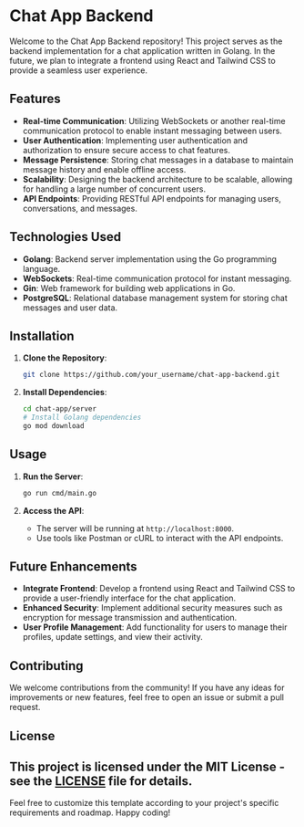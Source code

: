# Chat App Backend

Welcome to the Chat App Backend repository! This project serves as the backend implementation for a chat application written in Golang. In the future, we plan to integrate a frontend using React and Tailwind CSS to provide a seamless user experience.

## Features

- **Real-time Communication**: Utilizing WebSockets or another real-time communication protocol to enable instant messaging between users.
- **User Authentication**: Implementing user authentication and authorization to ensure secure access to chat features.
- **Message Persistence**: Storing chat messages in a database to maintain message history and enable offline access.
- **Scalability**: Designing the backend architecture to be scalable, allowing for handling a large number of concurrent users.
- **API Endpoints**: Providing RESTful API endpoints for managing users, conversations, and messages.

## Technologies Used

- **Golang**: Backend server implementation using the Go programming language.
- **WebSockets**: Real-time communication protocol for instant messaging.
- **Gin**: Web framework for building web applications in Go.
- **PostgreSQL**: Relational database management system for storing chat messages and user data.


## Installation

1. **Clone the Repository**: 
    ```bash
    git clone https://github.com/your_username/chat-app-backend.git
    ```

2. **Install Dependencies**: 
    ```bash
    cd chat-app/server
    # Install Golang dependencies
    go mod download
    ```

## Usage

1. **Run the Server**: 
    ```bash
    go run cmd/main.go
    ```

2. **Access the API**: 
    - The server will be running at `http://localhost:8000`.
    - Use tools like Postman or cURL to interact with the API endpoints.

## Future Enhancements

- **Integrate Frontend**: Develop a frontend using React and Tailwind CSS to provide a user-friendly interface for the chat application.
- **Enhanced Security**: Implement additional security measures such as encryption for message transmission and authentication.
- **User Profile Management**: Add functionality for users to manage their profiles, update settings, and view their activity.

## Contributing

We welcome contributions from the community! If you have any ideas for improvements or new features, feel free to open an issue or submit a pull request.

## License

This project is licensed under the MIT License - see the [LICENSE](LICENSE) file for details.
---

Feel free to customize this template according to your project's specific requirements and roadmap. Happy coding!
